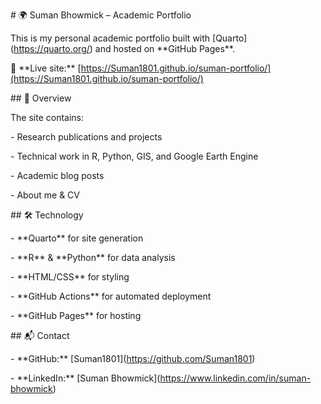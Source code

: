 \# 🌍 Suman Bhowmick – Academic Portfolio



This is my personal academic portfolio built with \[Quarto](https://quarto.org/) and hosted on \*\*GitHub Pages\*\*.



🔗 \*\*Live site:\*\* \[https://Suman1801.github.io/suman-portfolio/](https://Suman1801.github.io/suman-portfolio/)



\## 📜 Overview

The site contains:

\- Research publications and projects

\- Technical work in R, Python, GIS, and Google Earth Engine

\- Academic blog posts

\- About me \& CV



\## 🛠️ Technology

\- \*\*Quarto\*\* for site generation

\- \*\*R\*\* \& \*\*Python\*\* for data analysis

\- \*\*HTML/CSS\*\* for styling

\- \*\*GitHub Actions\*\* for automated deployment

\- \*\*GitHub Pages\*\* for hosting



\## 📬 Contact

\- \*\*GitHub:\*\* \[Suman1801](https://github.com/Suman1801)

\- \*\*LinkedIn:\*\* \[Suman Bhowmick](https://www.linkedin.com/in/suman-bhowmick)



